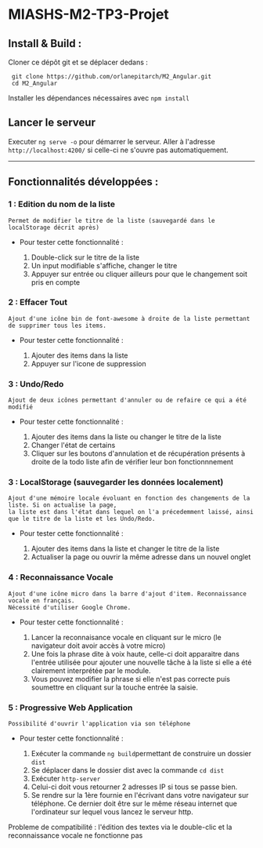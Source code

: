 # MIASHS-M2-TP3-Projet

## Install & Build :

Cloner ce dépôt git et se déplacer dedans :

```
 git clone https://github.com/orlanepitarch/M2_Angular.git
 cd M2_Angular
```

Installer les dépendances nécessaires avec `npm install`

## Lancer le serveur

Executer `ng serve -o` pour démarrer le serveur. Aller à l'adresse `http://localhost:4200/` si celle-ci ne s'ouvre pas automatiquement.

---

## Fonctionnalités développées :


### 1 : Edition du nom de la liste

    Permet de modifier le titre de la liste (sauvegardé dans le localStorage décrit après)

- Pour tester cette fonctionnalité : 

  1.  Double-click sur le titre de la liste
  2.  Un input modifiable s'affiche, changer le titre
  3.  Appuyer sur entrée ou cliquer ailleurs pour que le changement soit pris en compte

### 2 : Effacer Tout

    Ajout d'une icône bin de font-awesome à droite de la liste permettant de supprimer tous les items.

- Pour tester cette fonctionnalité : 

  1.  Ajouter des items dans la liste
  2.  Appuyer sur l'icone de suppression
  
### 3 : Undo/Redo 

    Ajout de deux icônes permettant d'annuler ou de refaire ce qui a été modifié

- Pour tester cette fonctionnalité : 

  1.  Ajouter des items dans la liste ou changer le titre de la liste
  2.  Changer l'état de certains 
  3.  Cliquer sur les boutons d'annulation et de récupération présents à droite de la todo liste afin de vérifier leur bon fonctionnnement
  
### 3 : LocalStorage (sauvegarder les données localement)

    Ajout d'une mémoire locale évoluant en fonction des changements de la liste. Si on actualise la page, 
    la liste est dans l'état dans lequel on l'a précedemment laissé, ainsi que le titre de la liste et les Undo/Redo.

- Pour tester cette fonctionnalité : 

  1.  Ajouter des items dans la liste et changer le titre de la liste
  2.  Actualiser la page ou ouvrir la même adresse dans un nouvel onglet

### 4 : Reconnaissance Vocale 

    Ajout d'une icône micro dans la barre d'ajout d'item. Reconnaissance vocale en français. 
    Nécessité d'utiliser Google Chrome.

- Pour tester cette fonctionnalité : 

  1.  Lancer la reconnaisance vocale en cliquant sur le micro (le navigateur doit avoir accès à votre micro)
  2.  Une fois la phrase dite à voix haute, celle-ci doit apparaitre dans l'entrée utilisée pour ajouter une nouvelle tâche à la liste si elle a été clairement interprétée par le module.
  3.  Vous pouvez modifier la phrase si elle n'est pas correcte puis soumettre en cliquant sur la touche entrée la saisie.

### 5 : Progressive Web Application

    Possibilité d'ouvrir l'application via son téléphone

- Pour tester cette fonctionnalité : 

  1.  Exécuter la commande `ng build`permettant de construire un dossier `dist`
  2.  Se déplacer dans le dossier dist avec la commande `cd dist`
  3.  Exécuter `http-server`
  4.  Celui-ci doit vous retourner 2 adresses IP si tous se passe bien.
  5.  Se rendre sur la 1ère fournie en l'écrivant dans votre navigateur sur téléphone. Ce dernier doit être sur le même réseau internet que l'ordinateur sur lequel vous lancez le serveur http.
  
Probleme de compatibilité : l'édition des textes via le double-clic et la reconnaissance vocale ne fonctionne pas 
